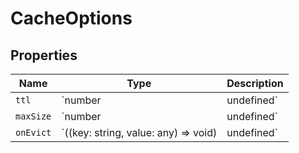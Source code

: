 # CacheOptions

## Properties

| Name | Type | Description |
|------|------|-------------|
| `ttl` | `number | undefined` |  |
| `maxSize` | `number | undefined` |  |
| `onEvict` | `((key: string, value: any) => void) | undefined` |  |

